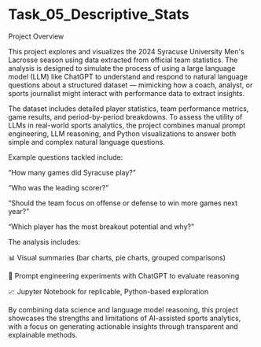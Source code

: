 # Task_05_Descriptive_Stats

Project Overview

This project explores and visualizes the 2024 Syracuse University Men's Lacrosse season using data extracted from official team statistics. The analysis is designed to simulate the process of using a large language model (LLM) like ChatGPT to understand and respond to natural language questions about a structured dataset — mimicking how a coach, analyst, or sports journalist might interact with performance data to extract insights.

The dataset includes detailed player statistics, team performance metrics, game results, and period-by-period breakdowns. To assess the utility of LLMs in real-world sports analytics, the project combines manual prompt engineering, LLM reasoning, and Python visualizations to answer both simple and complex natural language questions.

Example questions tackled include:

“How many games did Syracuse play?”

“Who was the leading scorer?”

“Should the team focus on offense or defense to win more games next year?”

“Which player has the most breakout potential and why?”

The analysis includes:

📊 Visual summaries (bar charts, pie charts, grouped comparisons)

🤖 Prompt engineering experiments with ChatGPT to evaluate reasoning

📈 Jupyter Notebook for replicable, Python-based exploration

By combining data science and language model reasoning, this project showcases the strengths and limitations of AI-assisted sports analytics, with a focus on generating actionable insights through transparent and explainable methods.
